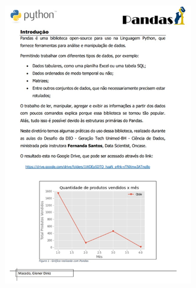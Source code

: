 ﻿[![Pandas for Python.](https://raw.githubusercontent.com/gdmacedo/Python-Pandas-DIO-Unimed-BH/main/readme.jpg)](https://drive.google.com/drive/folders/1WDEp5DTQ_hzaN_s4hk-yTNXmw3ATngBo)